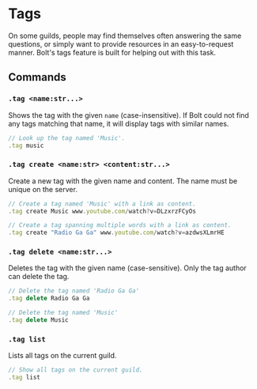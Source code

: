 # Tags
On some guilds, people may find themselves often answering the same questions, or simply want to provide resources in an easy-to-request manner.
Bolt's tags feature is built for helping out with this task.


## Commands
### `.tag <name:str...>`
Shows the tag with the given `name` (case-insensitive). If Bolt could not find any tags matching that name, it will display tags with similar names.
```js
// Look up the tag named 'Music'.
.tag music
```

### `.tag create <name:str> <content:str...>`
Create a new tag with the given name and content. The name must be unique on the server.
```js
// Create a tag named 'Music' with a link as content.
.tag create Music www.youtube.com/watch?v=DLzxrzFCyOs

// Create a tag spanning multiple words with a link as content.
.tag create "Radio Ga Ga" www.youtube.com/watch?v=azdwsXLmrHE
```

### `.tag delete <name:str...>`
Deletes the tag with the given name (case-sensitive). Only the tag author can delete the tag.
```js
// Delete the tag named 'Radio Ga Ga'
.tag delete Radio Ga Ga

// Delete the tag named 'Music'
.tag delete Music
```

### `.tag list`
Lists all tags on the current guild.
```js
// Show all tags on the current guild.
.tag list
```
